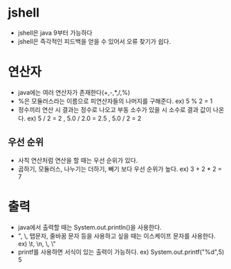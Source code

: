 # jshell
- jshell은 java 9부터 가능하다
- jshell은 즉각적인 피드백을 얻을 수 있어서 오류 찾기가 쉽다.

# 연산자
- java에는 여러 연산자가 존재한다(+,-,*,/,%)
- %은 모듈러스라는 이름으로 피연산자들의 나머지를 구해준다.
ex) 5 % 2 = 1
- 정수끼리 연산 시 결과는 정수로 나오고 부동 소수가 있을 시 소수로 결과 값이 나온다.
ex) 5 / 2 = 2 , 5.0 / 2.0 = 2.5 , 5.0 / 2 = 2
## 우선 순위
- 사칙 연산처럼 연산을 할 때는 우선 순위가 있다.
- 곱하기, 모듈러스, 나누기는 더하기, 빼기 보다 우선 순위가 높다.
ex) 3 + 2 * 2 = 7

# 출력
- java에서 출력할 때는 System.out.println()을 사용한다.
- ", \\, 탭문자, 줄바꿈 문자 등을 사용하고 싶을 때는 이스케이프 문자를 사용한다.
ex) \t, \n, \\\, \\"
- printf를 사용하면 서식이 있는 출력이 가능하다.
ex) System.out.printf("%d",5) 
    5
